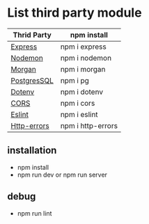 # List third party module

| Thrid Party   | npm install       |
| ------------- | ----------------- |
| [Express]     | npm i express     |
| [Nodemon]     | npm i nodemon     |
| [Morgan]      | npm i morgan      |
| [PostgresSQL] | npm i pg          |
| [Dotenv]      | npm i dotenv      |
| [CORS]        | npm i cors        |
| [Eslint]      | npm i eslint      |
| [Http-errors] | npm i http-errors |

[express]: http://expressjs.com
[nodemon]: https://www.npmjs.com/package/nodemon
[morgan]: https://www.npmjs.com/package/morgan
[postgressql]: https://node-postgres.com
[dotenv]: https://www.npmjs.com/package/dotenv
[cors]: https://www.npmjs.com/package/cors
[eslint]: https://eslint.org
[http-errors]: https://www.npmjs.com/package/http-errors

## installation

- npm install
- npm run dev or npm run server

## debug

- npm run lint
